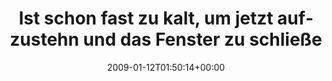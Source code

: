---
retweeted: false
source: <a href="http://twitter.com" rel="nofollow">Twitter Web Client</a>
entities:
  hashtags:
  - text: letztetweets
    indices:
    - '77'
    - '90'
  symbols: []
  user_mentions: []
  urls: []
display_text_range:
- '0'
- '90'
favorite_count: '0'
id_str: '1112099744'
truncated: false
retweet_count: '0'
id: '1112099744'
created_at: Mon Jan 12 01:50:14 +0000 2009
favorited: false
full_text: 'Ist schon fast zu kalt, um jetzt aufzustehn und das Fenster zu schließen....
  #letztetweets'
lang: de
tags:
- letztetweets
- pesos/twitter
date: '2009-01-12T01:50:14+00:00'
src: https://twitter.com/bascht/status/1112099744
original_url: https://twitter.com/bascht/status/1112099744
type: twitter_tweet
text: 'Ist schon fast zu kalt, um jetzt aufzustehn und das Fenster zu schließen....
  #letztetweets'
title: Ist schon fast zu kalt, um jetzt aufzustehn und das Fenster zu schließe

---